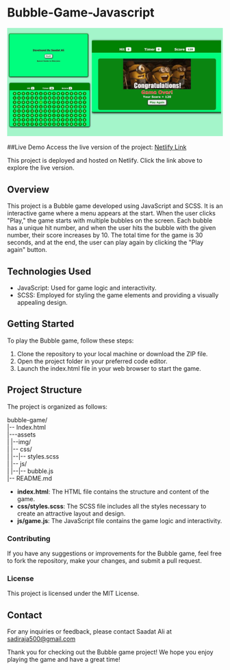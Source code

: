 # Bubble-Game-Javascript

![Bubble Game](assets/img/Thumnail.jpg)

##Live Demo
Access the live version of the project: [Netlify Link](https://saadatbubblegame.netlify.app/)

This project is deployed and hosted on Netlify. Click the link above to explore the live version.

## Overview

This project is a Bubble game developed using JavaScript and SCSS. It is an interactive game where a menu appears at the start. When the user clicks "Play," the game starts with multiple bubbles on the screen. Each bubble has a unique hit number, and when the user hits the bubble with the given number, their score increases by 10. The total time for the game is 30 seconds, and at the end, the user can play again by clicking the "Play again" button.

## Technologies Used

- JavaScript: Used for game logic and interactivity.
- SCSS: Employed for styling the game elements and providing a visually appealing design.

## Getting Started

To play the Bubble game, follow these steps:

1. Clone the repository to your local machine or download the ZIP file.
2. Open the project folder in your preferred code editor.
3. Launch the index.html file in your web browser to start the game.

## Project Structure

The project is organized as follows:

bubble-game/  
|-- Index.html  
|---assets  
| |--img/  
| |-- css/  
| |--|-- styles.scss  
| |-- js/  
| |--|-- bubble.js  
|-- README.md  
  
- **index.html**: The HTML file contains the structure and content of the game.
- **css/styles.scss**: The SCSS file includes all the styles necessary to create an attractive layout and design.
- **js/game.js**: The JavaScript file contains the game logic and interactivity.

### Contributing

If you have any suggestions or improvements for the Bubble game, feel free to fork the repository, make your changes, and submit a pull request.

### License

This project is licensed under the MIT License.

## Contact

For any inquiries or feedback, please contact Saadat Ali at sadiraja500@gmail.com

Thank you for checking out the Bubble game project! We hope you enjoy playing the game and have a great time!
